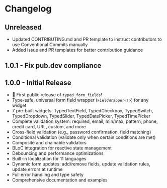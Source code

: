 # Changelog

## Unreleased

- Updated CONTRIBUTING.md and PR template to instruct contributors to use Conventional Commits manually
- Added issue and PR templates for better contribution guidance

## 1.0.1 - Fix pub.dev compliance

## 1.0.0 - Initial Release

- 🎉 First public release of `typed_form_fields`!
- Type-safe, universal form field wrapper (`FieldWrapper<T>`) for any widget
- 7 pre-built widgets: TypedTextField, TypedCheckbox, TypedSwitch, TypedDropdown, TypedSlider, TypedDatePicker, TypedTimePicker
- Complete validation system: required, email, min/max, pattern, phone, credit card, URL, custom, and more
- Cross-field validation (e.g., password confirmation, field matching)
- Conditional validation (validate only when certain conditions are met)
- Composite and chainable validators
- BLoC integration for reactive state management
- Debouncing and performance optimizations
- Built-in localization for 11 languages
- Dynamic form updates: add/remove fields, update validation rules, update errors at runtime
- Full error handling and type safety
- Comprehensive documentation and examples
